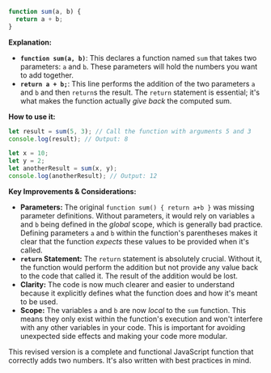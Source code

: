 ```javascript
function sum(a, b) {
  return a + b;
}
```

**Explanation:**

* **`function sum(a, b)`**: This declares a function named `sum` that takes two parameters: `a` and `b`. These parameters will hold the numbers you want to add together.
* **`return a + b;`**: This line performs the addition of the two parameters `a` and `b` and then `return`s the result.  The `return` statement is essential; it's what makes the function actually *give back* the computed sum.

**How to use it:**

```javascript
let result = sum(5, 3); // Call the function with arguments 5 and 3
console.log(result); // Output: 8

let x = 10;
let y = 2;
let anotherResult = sum(x, y);
console.log(anotherResult); // Output: 12
```

**Key Improvements & Considerations:**

* **Parameters:**  The original `function sum() { return a+b }` was missing parameter definitions.  Without parameters, it would rely on variables `a` and `b` being defined in the *global* scope, which is generally bad practice. Defining parameters `a` and `b` within the function's parentheses makes it clear that the function *expects* these values to be provided when it's called.
* **`return` Statement:** The `return` statement is absolutely crucial.  Without it, the function would perform the addition but not provide any value back to the code that called it.  The result of the addition would be lost.
* **Clarity:**  The code is now much clearer and easier to understand because it explicitly defines what the function does and how it's meant to be used.
* **Scope:**  The variables `a` and `b` are now *local* to the `sum` function.  This means they only exist within the function's execution and won't interfere with any other variables in your code.  This is important for avoiding unexpected side effects and making your code more modular.

This revised version is a complete and functional JavaScript function that correctly adds two numbers.  It's also written with best practices in mind.
